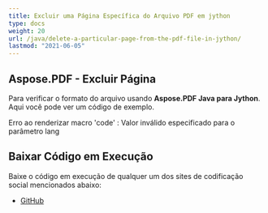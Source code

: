 ```yaml
---
title: Excluir uma Página Específica do Arquivo PDF em jython
type: docs
weight: 20
url: /java/delete-a-particular-page-from-the-pdf-file-in-jython/
lastmod: "2021-06-05"
---
```


## Aspose.PDF - Excluir Página

Para verificar o formato do arquivo usando **Aspose.PDF Java para Jython**. Aqui você pode ver um código de exemplo.

Erro ao renderizar macro 'code' : Valor inválido especificado para o parâmetro lang

## Baixar Código em Execução

Baixe o código em execução de qualquer um dos sites de codificação social mencionados abaixo:

- [GitHub](https://github.com/aspose-pdf/Aspose.PDF-for-Java/releases)